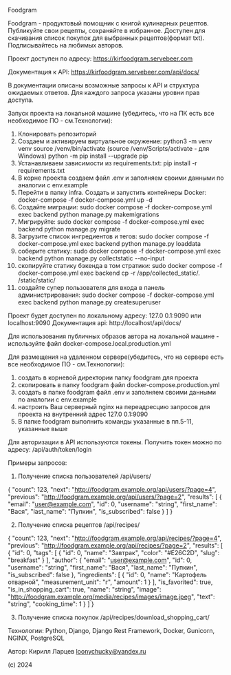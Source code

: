 Foodgram

Foodgram - продуктовый помощник с книгой кулинарных рецептов. 
Публикуйте свои рецепты, сохраняйте в избранное. 
Доступен для скачивания список покупок для выбранных рецептов(формат txt). 
Подписывайтесь на любимых авторов.

Проект доступен по адресу: https://kirfoodgram.servebeer.com

Документация к API: https://kirfoodgram.servebeer.com/api/docs/

В документации описаны возможные запросы к API и структура ожидаемых ответов. Для каждого запроса указаны уровни прав доступа.

Запуск проекта на локальной машине (убедитесь, что на ПК есть все необходимое ПО - см.Технологии):

1. Клонировать репозиторий
2. Создаем и активируем виртуальное окружение: python3 -m venv venv source /venv/bin/activate (source /venv/Scripts/activate - для Windows) python -m pip install --upgrade pip
3. Устанавливаем зависимости из requirements.txt: pip install -r requirements.txt
4. В корне проекта создаем файл .env и заполняем своими данными по аналогии с env.example
5. Перейти в папку infra. Создать и запустить контейнеры Docker: docker-compose -f docker-compose.yml up -d
6. Создайте миграции: sudo docker compose -f docker-compose.yml exec backend python manage.py makemigrations
7. Мигрируйте: sudo docker compose -f docker-compose.yml exec backend python manage.py migrate
8. Загрузите список ингредиентов и тегов: sudo docker compose -f docker-compose.yml exec backend python manage.py loaddata
9. соберите статику: sudo docker compose -f docker-compose.yml exec backend python manage.py collectstatic --no-input
10. скопируйте статику бэкенда в том стратики: sudo docker compose -f docker-compose.yml exec backend cp -r /app/collected_static/. /static/static/
11. создайте супер пользователя для входа в панель администрирования: sudo docker compose -f docker-compose.yml exec backend python manage.py createsuperuser

Проект будет доступен по локальному адресу: 127.0 0.1:9090 или localhost:9090
Документация api: http://localhost/api/docs/

Для использования публичных образов автора на локальной машине - используйте файл  docker-compose.local.production.yml

Для размещения на удаленном сервере(убедитесь, что на сервере есть все необходимое ПО - см.Технологии):
1. создать в корневой директории папку foodgram для проекта
2. скопировать в папку foodgram файл docker-compose.production.yml
3. создать в папке foodgram файл .env и заполняем своими данными по аналогии с env.example
4. настроить Ваш серверный nginx на переадресцию запросов для проекта на внутренний адрес 127.0 0.1:9090
5. В папке foodgram выполнить команды указанные в пп.5-11, указанные выше

Для авторизации в API используются токены.
Получить токен можно по адресу: /api/auth/token/login

Примеры запросов:

1. Получение списка пользователей /api/users/

{
    "count": 123,
    "next": "http://foodgram.example.org/api/users/?page=4",
    "previous": "http://foodgram.example.org/api/users/?page=2",
    "results": [
        {
            "email": "user@example.com",
            "id": 0,
            "username": "string",
            "first_name": "Вася",
            "last_name": "Пупкин",
            "is_subscribed": false
        }
    ]
}

2. Получение списка рецептов /api/recipes/

{
  "count": 123,
  "next": "http://foodgram.example.org/api/recipes/?page=4",
  "previous": "http://foodgram.example.org/api/recipes/?page=2",
  "results": [
    {
      "id": 0,
      "tags": [
        {
          "id": 0,
          "name": "Завтрак",
          "color": "#E26C2D",
          "slug": "breakfast"
        }
      ],
      "author": {
        "email": "user@example.com",
        "id": 0,
        "username": "string",
        "first_name": "Вася",
        "last_name": "Пупкин",
        "is_subscribed": false
      },
      "ingredients": [
        {
          "id": 0,
          "name": "Картофель отварной",
          "measurement_unit": "г",
          "amount": 1
        }
      ],
      "is_favorited": true,
      "is_in_shopping_cart": true,
      "name": "string",
      "image": "http://foodgram.example.org/media/recipes/images/image.jpeg",
      "text": "string",
      "cooking_time": 1
    }
  ]
}

3. Получение списка покупок /api/recipes/download_shopping_cart/

Технологии:
Python, Django, Django Rest Framework, Docker, Gunicorn, NGINX, PostgreSQL

Автор:
Кирилл Ларцев 
loonychucky@yandex.ru

(c) 2024